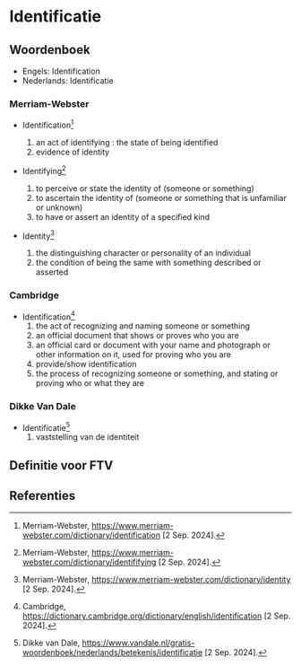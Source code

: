 # Identificatie

## Woordenboek

- Engels: Identification
- Nederlands: Identificatie

### Merriam-Webster

- Identification[^1]
  1. an act of identifying : the state of being identified
  2. evidence of identity

- Identifying[^2]
  1. to perceive or state the identity of (someone or something)
  2. to ascertain the identity of (someone or something that is unfamiliar or unknown)
  3. to have or assert an identity of a specified kind

- Identity[^3]
  1. the distinguishing character or personality of an individual
  2. the condition of being the same with something described or asserted

### Cambridge

- Identification[^4]
  1. the act of recognizing and naming someone or something
  2. an official document that shows or proves who you are
  3. an official card or document with your name and photograph or other information on it, used for proving who you are
  4. provide/show identification
  5. the process of recognizing someone or something, and stating or proving who or what they are

### Dikke Van Dale

- Identificatie[^5]
  1. vaststelling van de identiteit

## Definitie voor FTV

## Referenties

[^1]: Merriam-Webster, https://www.merriam-webster.com/dictionary/identification [2 Sep. 2024].
[^2]: Merriam-Webster, https://www.merriam-webster.com/dictionary/identififying [2 Sep. 2024].
[^3]: Merriam-Webster, https://www.merriam-webster.com/dictionary/identity [2 Sep. 2024].
[^4]: Cambridge, https://dictionary.cambridge.org/dictionary/english/identification [2 Sep. 2024].
[^5]: Dikke van Dale, https://www.vandale.nl/gratis-woordenboek/nederlands/betekenis/identificatie [2 Sep. 2024].
